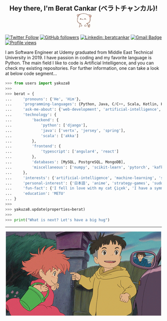 <h2 align="center"> Hey there, I'm Berat Cankar (ベラトチャンカル)! <img src="https://github.com/yakuza8/yakuza8/blob/master/resource/cat.gif" width=80 hspace="10" valign="middle"></h2>

[![Twitter Follow](https://img.shields.io/twitter/follow/berat_cnkr?label=Follow)](https://twitter.com/berat_cnkr?lang=en)
[![GitHub followers](https://img.shields.io/github/followers/yakuza8?label=Follow&style=social)](https://github.com/yakuza8)
[![Linkedin: beratcankar](https://img.shields.io/badge/-Follow-blue?style=flat-square&logo=Linkedin&logoColor=white&link=https://www.linkedin.com/in/berat-cankar-492234135/)](https://www.linkedin.com/in/berat-cankar-492234135/)
[![Gmail Badge](https://img.shields.io/badge/-berat.cankar@gmail.com-c14438?style=flat-square&logo=Gmail&logoColor=white&link=mailto:berat.cankar@gmail.com)](mailto:berat.cankar@gmail.com)
[![Profile views](https://gpvc.arturio.dev/yakuza8)](https://github.com/yakuza8)

<p>
I am Software Engineer at Udemy graduated from Middle East Technical University in 2019. I have passion
in coding and my favorite language is Python. The main field I like to code is Artificial Intelligence, 
and you can check my existing repositories. For further information, one can take a look at below code segment...
</p>

```python
>>> from users import yakuza8
>>> 
>>> berat = {
...     'pronouns': {'He', 'Him'},
...     'programming-languages': {Python, Java, C/C++, Scala, Kotlin, Haskell, Scheme, Javascript, Typescript},
...     'ask-me-about': {'web-development', 'artificial-intelligence', 'competitive-programming'},
...     'technology': {
...         'backend': {
...             'python': ['django'],
...             'java': ['vertx', 'jersey', 'spring'],
...             'scala': ['akka']
...         },
...         'frontend': {
...             'typescript': ['angular4', 'react']
...         },
...         'databases': [MySQL, PostgreSQL, MongoDB],
...         'miscellaneous': ['numpy', 'scikit-learn', 'pytorch', 'kafka', 'html', 'css']
...     },
...     'interests': {'artificial-intelligence', 'machine-learning', 'security', 'functional-programming'},
...     'personal-interest': {'日本語', 'anime', 'strategy-games', 'sudoku', 'hip-hop music'},
...     'fun-fact': {'I fell in love with my cat Çiçek', 'I have a symmetry obsession :('},
...     'education': 'METU'
... }
>>>
>>> yakuza8.update(properties=berat)
>>>
>>> print("What is next? Let's have a big hug")
```

---

<p text-align="center" align="center"><img src="https://github.com/yakuza8/yakuza8/blob/master/resource/ponyo.gif"></p>
